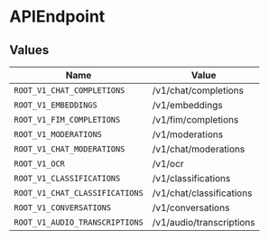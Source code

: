 # APIEndpoint


## Values

| Name                           | Value                          |
| ------------------------------ | ------------------------------ |
| `ROOT_V1_CHAT_COMPLETIONS`     | /v1/chat/completions           |
| `ROOT_V1_EMBEDDINGS`           | /v1/embeddings                 |
| `ROOT_V1_FIM_COMPLETIONS`      | /v1/fim/completions            |
| `ROOT_V1_MODERATIONS`          | /v1/moderations                |
| `ROOT_V1_CHAT_MODERATIONS`     | /v1/chat/moderations           |
| `ROOT_V1_OCR`                  | /v1/ocr                        |
| `ROOT_V1_CLASSIFICATIONS`      | /v1/classifications            |
| `ROOT_V1_CHAT_CLASSIFICATIONS` | /v1/chat/classifications       |
| `ROOT_V1_CONVERSATIONS`        | /v1/conversations              |
| `ROOT_V1_AUDIO_TRANSCRIPTIONS` | /v1/audio/transcriptions       |